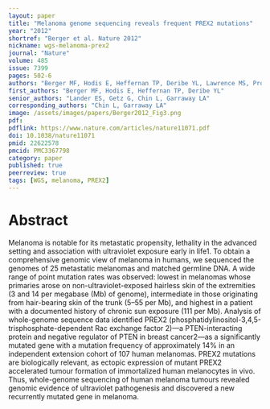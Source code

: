 ```yaml
---
layout: paper
title: "Melanoma genome sequencing reveals frequent PREX2 mutations"
year: "2012"
shortref: "Berger et al. Nature 2012"
nickname: wgs-melanoma-prex2
journal: "Nature"
volume: 485
issue: 7399
pages: 502-6
authors: "Berger MF, Hodis E, Heffernan TP, Deribe YL, Lawrence MS, Protopopov A, Ivanova E, Watson IR, Nickerson E, Ghosh P, Zhang H, Zeid R, Ren X, Cibulskis K, Sivachenko AY, Wagle N, Sucker A, Sougnez C, Onofrio R, Ambrogio L, Auclair D, Fennell T, Carter SL, Drier Y, Stojanov P, Singer MA, Voet D, Jing R, Saksena G, Barretina J, Ramos AH, Pugh TJ, Stransky N, Parkin M, Winckler W, Mahan S, Ardlie K, Baldwin J, Wargo J, Schadendorf D, Meyerson M, Gabriel SB, Golub TR, Wagner SN, Lander ES, Getz G, Chin L, Garraway LA"
first_authors: "Berger MF, Hodis E, Heffernan TP, Deribe YL"
senior_authors: "Lander ES, Getz G, Chin L, Garraway LA"
corresponding_authors: "Chin L, Garraway LA"
image: /assets/images/papers/Berger2012_Fig3.png
pdf:
pdflink: https://www.nature.com/articles/nature11071.pdf
doi: 10.1038/nature11071
pmid: 22622578
pmcid: PMC3367798
category: paper
published: true
peerreview: true
tags: [WGS, melanoma, PREX2]
---
```


# Abstract

Melanoma is notable for its metastatic propensity, lethality in the advanced setting and association with ultraviolet exposure early in life1. To obtain a comprehensive genomic view of melanoma in humans, we sequenced the genomes of 25 metastatic melanomas and matched germline DNA. A wide range of point mutation rates was observed: lowest in melanomas whose primaries arose on non-ultraviolet-exposed hairless skin of the extremities (3 and 14 per megabase (Mb) of genome), intermediate in those originating from hair-bearing skin of the trunk (5–55 per Mb), and highest in a patient with a documented history of chronic sun exposure (111 per Mb). Analysis of whole-genome sequence data identified PREX2 (phosphatidylinositol-3,4,5-trisphosphate-dependent Rac exchange factor 2)—a PTEN-interacting protein and negative regulator of PTEN in breast cancer2—as a significantly mutated gene with a mutation frequency of approximately 14% in an independent extension cohort of 107 human melanomas. PREX2 mutations are biologically relevant, as ectopic expression of mutant PREX2 accelerated tumour formation of immortalized human melanocytes in vivo. Thus, whole-genome sequencing of human melanoma tumours revealed genomic evidence of ultraviolet pathogenesis and discovered a new recurrently mutated gene in melanoma.

